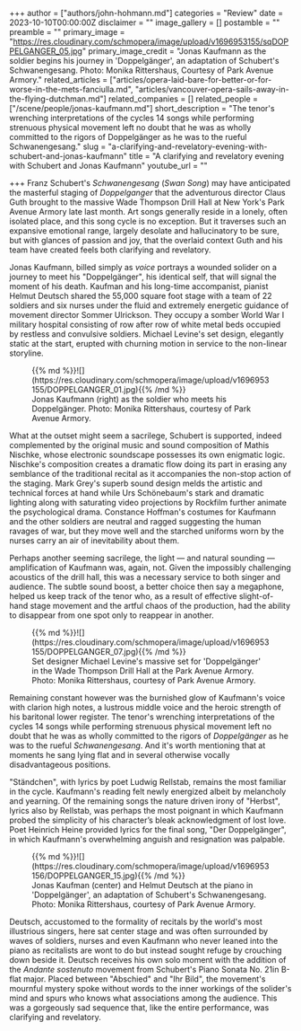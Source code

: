 +++
author = ["authors/john-hohmann.md"]
categories = "Review"
date = 2023-10-10T00:00:00Z
disclaimer = ""
image_gallery = []
postamble = ""
preamble = ""
primary_image = "https://res.cloudinary.com/schmopera/image/upload/v1696953155/sqDOPPELGANGER_05.jpg"
primary_image_credit = "Jonas Kaufmann as the soldier begins his journey in 'Doppelgänger', an adaptation of Schubert's Schwanengesang. Photo: Monika Rittershaus, Courtesy of Park Avenue Armory."
related_articles = ["articles/opera-laid-bare-for-better-or-for-worse-in-the-mets-fanciulla.md", "articles/vancouver-opera-sails-away-in-the-flying-dutchman.md"]
related_companies = []
related_people = ["/scene/people/jonas-kaufmann.md"]
short_description = "The tenor's wrenching interpretations of the cycles 14 songs while performing strenuous physical movement left no doubt that he was as wholly committed to the rigors of Doppelgänger as he was to the rueful Schwanengesang."
slug = "a-clarifying-and-revelatory-evening-with-schubert-and-jonas-kaufmann"
title = "A clarifying and revelatory evening with Schubert and Jonas Kaufmann"
youtube_url = ""

+++
Franz Schubert's _Schwanengesang_ (_Swan Song_) may have anticipated the masterful staging of _Doppelganger_ that the adventurous director Claus Guth brought to the massive Wade Thompson Drill Hall at New York's Park Avenue Armory late last month. Art songs generally reside in a lonely, often isolated place, and this song cycle is no exception. But it traverses such an expansive emotional range, largely desolate and hallucinatory to be sure, but with glances of passion and joy, that the overlaid context Guth and his team have created feels both clarifying and revelatory.

Jonas Kaufmann, billed simply as _voice_ portrays a wounded solider on a journey to meet his "Doppelgänger", his identical self, that will signal the moment of his death. Kaufman and his long-time accompanist, pianist Helmut Deutsch shared the 55,000 square foot stage with a team of 22 soldiers and six nurses under the fluid and extremely energetic guidance of movement director Sommer Ulrickson. They occupy a somber World War I military hospital consisting of row after row of white metal beds occupied by restless and convulsive soldiers. Michael Levine's set design, elegantly static at the start, erupted with churning motion in service to the non-linear storyline.

<figure data-type="image">{{% md %}}![](https://res.cloudinary.com/schmopera/image/upload/v1696953155/DOPPELGANGER_01.jpg){{% /md %}}
<figcaption>Jonas Kaufmann (right) as the soldier who meets his Doppelgänger. Photo: Monika Rittershaus, courtesy of Park Avenue Armory.</figcaption>
</figure>

What at the outset might seem a sacrilege, Schubert is supported, indeed complemented by the original music and sound composition of Mathis Nischke, whose electronic soundscape possesses its own enigmatic logic. Nischke's composition creates a dramatic flow doing its part in erasing any semblance of the traditional recital as it accompanies the non-stop action of the staging. Mark Grey's superb sound design melds the artistic and technical forces at hand while Urs Schönebaum's stark and dramatic lighting along with saturating video projections by Rockfilm further animate the psychological drama. Constance Hoffman's costumes for Kaufmann and the other soldiers are neutral and ragged suggesting the human ravages of war, but they move well and the starched uniforms worn by the nurses carry an air of inevitability about them. 

Perhaps another seeming sacrilege, the light — and natural sounding — amplification of Kaufmann was, again, not. Given the impossibly challenging acoustics of the drill hall, this was a necessary service to both singer and audience. The subtle sound boost, a better choice then say a megaphone, helped us keep track of the tenor who, as a result of effective slight-of-hand stage movement and the artful chaos of the production, had the ability to disappear from one spot only to reappear in another.

<figure data-type="image">{{% md %}}![](https://res.cloudinary.com/schmopera/image/upload/v1696953155/DOPPELGANGER_07.jpg){{% /md %}}
<figcaption>Set designer Michael Levine's massive set for 'Doppelgänger' in the Wade Thompson Drill Hall at the Park Avenue Armory. Photo: Monika Rittershaus, courtesy of Park Avenue Armory.</figcaption>
</figure>

Remaining constant however was the burnished glow of Kaufmann's voice with clarion high notes, a lustrous middle voice and the heroic strength of his baritonal lower register. The tenor's wrenching interpretations of the cycles 14 songs while performing strenuous physical movement left no doubt that he was as wholly committed to the rigors of _Doppelgänger_ as he was to the rueful _Schwanengesang_. And it's worth mentioning that at moments he sang lying flat and in several otherwise vocally disadvantageous positions.

"Ständchen", with lyrics by poet Ludwig Rellstab, remains the most familiar in the cycle. Kaufmann's reading felt newly energized albeit by melancholy and yearning. Of the remaining songs the nature driven irony of "Herbst", lyrics also by Rellstab, was perhaps the most poignant in which Kaufmann probed the simplicity of his character’s bleak acknowledgment of lost love. Poet Heinrich Heine provided lyrics for the final song, "Der Doppelgänger", in which Kaufmann's overwhelming anguish and resignation was palpable.

<figure data-type="image">{{% md %}}![](https://res.cloudinary.com/schmopera/image/upload/v1696953156/DOPPELGANGER_15.jpg){{% /md %}}
<figcaption>Jonas Kaufman (center) and Helmut Deutsch at the piano in 'Doppelgänger', an adaptation of Schubert's Schwanengesang. Photo: Monika Rittershaus, courtesy of Park Avenue Armory.</figcaption>
</figure>

Deutsch, accustomed to the formality of recitals by the world's most illustrious singers, here sat center stage and was often surrounded by waves of soldiers, nurses and even Kaufmann who never leaned into the piano as recitalists are wont to do but instead sought refuge by crouching down beside it. Deutsch receives his own solo moment with the addition of the _Andante sostenuto_ movement from Schubert's Piano Sonata No. 21in B-flat major. Placed between "Abschied" and "Ihr Bild", the movement's mournful mystery spoke without words to the inner workings of the solider's mind and spurs who knows what associations among the audience. This was a gorgeously sad sequence that, like the entire performance, was clarifying and revelatory.